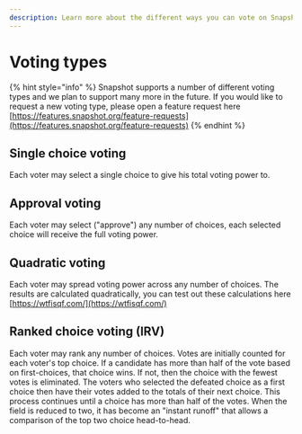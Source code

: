 ```yaml
---
description: Learn more about the different ways you can vote on Snapshot
---
```


# Voting types

{% hint style="info" %}
Snapshot supports a number of different voting types and we plan to support many more in the future. If you would like to request a new voting type, please open a feature request here [https://features.snapshot.org/feature-requests](https://features.snapshot.org/feature-requests)
{% endhint %}

## Single choice voting

Each voter may select a single choice to give his total voting power to.

## Approval voting

Each voter may select \("approve"\) any number of choices, each selected choice will receive the full voting power.

## Quadratic voting

Each voter may spread voting power across any number of choices. The results are calculated quadratically, you can test out these calculations here [https://wtfisqf.com/](https://wtfisqf.com/)

## Ranked choice voting \(IRV\)

Each voter may rank any number of choices. Votes are initially counted for each voter's top choice. If a candidate has more than half of the vote based on first-choices, that choice wins. If not, then the choice with the fewest votes is eliminated. The voters who selected the defeated choice as a first choice then have their votes added to the totals of their next choice. This process continues until a choice has more than half of the votes. When the field is reduced to two, it has become an "instant runoff" that allows a comparison of the top two choice head-to-head.

